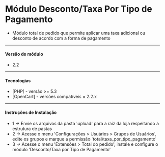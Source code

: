 ﻿Módulo Desconto/Taxa Por Tipo de Pagamento
=============================

* Módulo total de pedido que permite aplicar uma taxa adicional ou desconto de acordo com a forma de pagamento

-----------
#### Versão do módulo
* 2.2

----------------
#### Tecnologias

* [PHP] - versão >= 5.3
* [OpenCart] - versões compatíveis = 2.2.x

------------------------------
#### Instruções de Instalação

* 1 -> Envie os arquivos da pasta 'upload' para a raiz da loja respeitando a estrutura de pastas
* 2 -> Acesse o menu 'Configurações > Usuários > Grupos de Usuários', edite os grupos e marque a permissão 'total/taxa_por_tipo_pagamento'
* 3 -> Acesse o menu 'Extensões > Total do pedido', instale e configure o módulo 'Desconto/Taxa por Tipo de Pagamento'